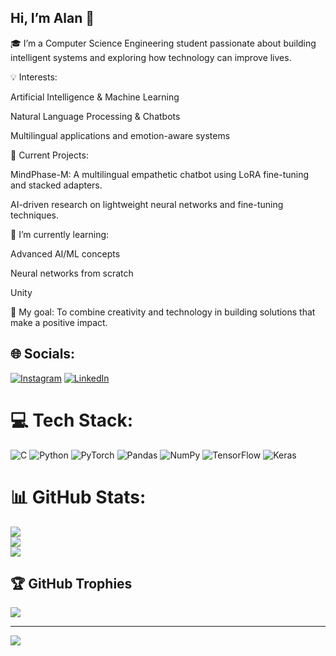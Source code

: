 ## Hi, I’m Alan 👋
🎓 I’m a Computer Science Engineering student passionate about building intelligent systems and exploring how technology can improve lives.<br/>

💡 Interests:<br/>

Artificial Intelligence & Machine Learning<br/>

Natural Language Processing & Chatbots<br/>

Multilingual applications and emotion-aware systems<br/>

🚀 Current Projects:<br/>

MindPhase-M: A multilingual empathetic chatbot using LoRA fine-tuning and stacked adapters.<br/>

AI-driven research on lightweight neural networks and fine-tuning techniques.<br/>

🌱 I’m currently learning:<br/>

Advanced AI/ML concepts<br/>

Neural networks from scratch<br/>

Unity<br/>

📌 My goal: To combine creativity and technology in building solutions that make a positive impact.<br/>




## 🌐 Socials:
[![Instagram](https://img.shields.io/badge/Instagram-%23E4405F.svg?logo=Instagram&logoColor=white)](https://instagram.com/alanoospear) [![LinkedIn](https://img.shields.io/badge/LinkedIn-%230077B5.svg?logo=linkedin&logoColor=white)](https://linkedin.com/in/https://www.linkedin.com/in/alan-john-shibu-a-70b862254?utm_source=share&utm_campaign=share_via&utm_content=profile&utm_medium=android_app) 

# 💻 Tech Stack:
![C](https://img.shields.io/badge/c-%2300599C.svg?style=for-the-badge&logo=c&logoColor=white) ![Python](https://img.shields.io/badge/python-3670A0?style=for-the-badge&logo=python&logoColor=ffdd54) ![PyTorch](https://img.shields.io/badge/PyTorch-%23EE4C2C.svg?style=for-the-badge&logo=PyTorch&logoColor=white) ![Pandas](https://img.shields.io/badge/pandas-%23150458.svg?style=for-the-badge&logo=pandas&logoColor=white) ![NumPy](https://img.shields.io/badge/numpy-%23013243.svg?style=for-the-badge&logo=numpy&logoColor=white) ![TensorFlow](https://img.shields.io/badge/TensorFlow-%23FF6F00.svg?style=for-the-badge&logo=TensorFlow&logoColor=white) ![Keras](https://img.shields.io/badge/Keras-%23D00000.svg?style=for-the-badge&logo=Keras&logoColor=white)
# 📊 GitHub Stats:
![](https://github-readme-stats.vercel.app/api?username=Alanjohnshibua&theme=merko&hide_border=false&include_all_commits=false&count_private=false)<br/>
![](https://nirzak-streak-stats.vercel.app/?user=Alanjohnshibua&theme=merko&hide_border=false)<br/>
![](https://github-readme-stats.vercel.app/api/top-langs/?username=Alanjohnshibua&theme=merko&hide_border=false&include_all_commits=false&count_private=false&layout=compact)

## 🏆 GitHub Trophies
![](https://github-profile-trophy.vercel.app/?username=Alanjohnshibua&theme=merko&no-frame=false&no-bg=true&margin-w=4)

---
[![](https://visitcount.itsvg.in/api?id=Alanjohnshibua&icon=0&color=0)](https://visitcount.itsvg.in)

<!-- Proudly created with GPRM ( https://gprm.itsvg.in ) -->
